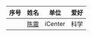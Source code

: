|序号    | 姓名        |  单位    |  爱好       |
| :---        |   :----:    |   :----:    |          ---: |
|          | [陈震](https://github.com/saturn-lab/BDMI-2019A/blob/master/个人简介/陈震-个人简介.md)     |  iCenter    |     科学     |
